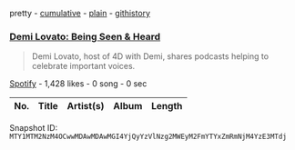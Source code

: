 pretty - [cumulative](/playlists/cumulative/37i9dQZF1DWU2Xvi7DdwYy.md) - [plain](/playlists/plain/37i9dQZF1DWU2Xvi7DdwYy) - [githistory](https://github.githistory.xyz/mackorone/spotify-playlist-archive/blob/main/playlists/plain/37i9dQZF1DWU2Xvi7DdwYy)

### [Demi Lovato: Being Seen & Heard ](https://open.spotify.com/playlist/37i9dQZF1DWU2Xvi7DdwYy)

> Demi Lovato, host of 4D with Demi, shares podcasts helping to celebrate important voices.

[Spotify](https://open.spotify.com/user/spotify) - 1,428 likes - 0 song - 0 sec

| No. | Title | Artist(s) | Album | Length |
|---|---|---|---|---|

Snapshot ID: `MTY1MTM2NzM4OCwwMDAwMDAwMGI4YjQyYzVlNzg2MWEyM2FmYTYxZmRmNjM4YzE3MTdj`
